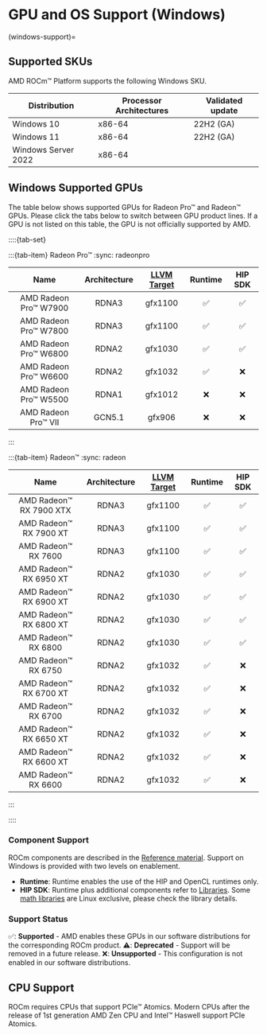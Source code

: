 # GPU and OS Support (Windows)

(windows-support)=

## Supported SKUs

AMD ROCm™ Platform supports the following Windows SKU.

| Distribution        |Processor Architectures| Validated update   |
|---------------------|-----------------------|--------------------|
| Windows 10          | x86-64                | 22H2 (GA)          |
| Windows 11          | x86-64                | 22H2 (GA)          |
| Windows Server 2022 | x86-64                |                    |

## Windows Supported GPUs

The table below shows supported GPUs for Radeon Pro™ and Radeon™ GPUs. Please
click the tabs below to switch between GPU product lines. If a GPU is not listed
on this table, the GPU is not officially supported by AMD.

::::{tab-set}

:::{tab-item} Radeon Pro™
:sync: radeonpro

| Name | Architecture |[LLVM Target](https://www.llvm.org/docs/AMDGPUUsage.html#processors) | Runtime | HIP SDK |
|:----:|:------------:|:--------------------------------------------------------------------:|:-------:|:----------------:|
| AMD Radeon Pro™ W7900   | RDNA3  | gfx1100 | ✅ | ✅ |
| AMD Radeon Pro™ W7800   | RDNA3  | gfx1100 | ✅ | ✅ |
| AMD Radeon Pro™ W6800   | RDNA2  | gfx1030 | ✅ | ✅ |
| AMD Radeon Pro™ W6600   | RDNA2  | gfx1032 | ✅ | ❌ |
| AMD Radeon Pro™ W5500   | RDNA1  | gfx1012 | ❌ | ❌ |
| AMD Radeon Pro™ VII     | GCN5.1 | gfx906  | ❌ | ❌ |

:::

:::{tab-item} Radeon™
:sync: radeon

| Name | Architecture | [LLVM Target](https://www.llvm.org/docs/AMDGPUUsage.html#processors) | Runtime | HIP SDK |
|:----:|:------------:|:--------------------------------------------------------------------:|:-------:|:----------------:|
| AMD Radeon™ RX 7900 XTX | RDNA3  | gfx1100 | ✅ | ✅ |
| AMD Radeon™ RX 7900 XT  | RDNA3  | gfx1100 | ✅ | ✅ |
| AMD Radeon™ RX 7600     | RDNA3  | gfx1100 | ✅ | ✅ |
| AMD Radeon™ RX 6950 XT  | RDNA2  | gfx1030 | ✅ | ✅ |
| AMD Radeon™ RX 6900 XT  | RDNA2  | gfx1030 | ✅ | ✅ |
| AMD Radeon™ RX 6800 XT  | RDNA2  | gfx1030 | ✅ | ✅ |
| AMD Radeon™ RX 6800     | RDNA2  | gfx1030 | ✅ | ✅ |
| AMD Radeon™ RX 6750     | RDNA2  | gfx1032 | ✅ | ❌ |
| AMD Radeon™ RX 6700 XT  | RDNA2  | gfx1032 | ✅ | ❌ |
| AMD Radeon™ RX 6700     | RDNA2  | gfx1032 | ✅ | ❌ |
| AMD Radeon™ RX 6650 XT  | RDNA2  | gfx1032 | ✅ | ❌ |
| AMD Radeon™ RX 6600 XT  | RDNA2  | gfx1032 | ✅ | ❌ |
| AMD Radeon™ RX 6600     | RDNA2  | gfx1032 | ✅ | ❌ |

:::

::::

### Component Support

ROCm components are described in the [Reference material](../../reference/index). Support
on Windows is provided with two levels on enablement.

* **Runtime**: Runtime enables the use of the HIP and OpenCL runtimes only.
* **HIP SDK**: Runtime plus additional components refer to [Libraries](../../reference/libraries/index).
  Some [math libraries](../../reference/libraries/gpu-libraries/math) are Linux exclusive, please check the library details.

### Support Status

✅: **Supported** - AMD enables these GPUs in our software distributions for
  the corresponding ROCm product.
⚠️: **Deprecated** - Support will be removed in a future release.
❌: **Unsupported** - This configuration is not enabled in our software
  distributions.

## CPU Support

ROCm requires CPUs that support PCIe™ Atomics. Modern CPUs after the release of
1st generation AMD Zen CPU and Intel™ Haswell support PCIe Atomics.
